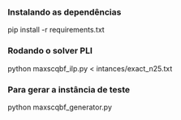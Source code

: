 ### Instalando as dependências

pip install -r requirements.txt

### Rodando o solver PLI

python maxscqbf_ilp.py < intances/exact_n25.txt

### Para gerar a instância de teste

python maxscqbf_generator.py